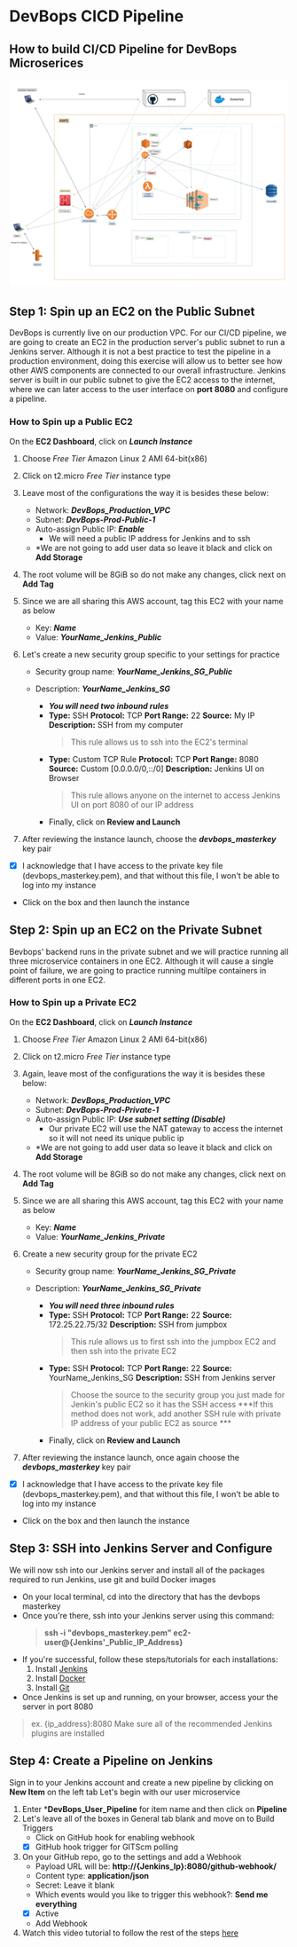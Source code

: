 # DevBops CICD Pipeline

## How to build CI/CD Pipeline for DevBops Microserices

![Jenkins_Pipeline_Diagram](https://github.com/anishmoktan/DevBops_CICD_Pipeline/blob/main/images/DevBops_Jenkins_Chart.jpg)

## Step 1: Spin up an EC2 on the Public Subnet   
DevBops is currently live on our production VPC. For our CI/CD pipeline, we are going to create an EC2 in the production server's public subnet to run a Jenkins server. Although it is not a best practice to test the pipeline in a production environment, doing this exercise will allow us to better see how other AWS components are connected to our overall infrastructure. Jenkins server is built in our public subnet to give the EC2 access to the internet, where we can later access to the user interface on **port 8080** and configure a pipeline. 

### How to Spin up a Public EC2
On the **EC2 Dashboard**, click on ***Launch Instance***

1. Choose *Free Tier* Amazon Linux 2 AMI 64-bit(x86) 

2. Click on t2.micro *Free Tier* instance type

3. Leave most of the configurations the way it is besides these below:
    - Network: ***DevBops_Production_VPC***
    - Subnet: ***DevBops-Prod-Public-1***
    - Auto-assign Public IP: ***Enable***
        - We will need a public IP address for Jenkins and to ssh
    - *We are not going to add user data so leave it black and click on **Add Storage**

4. The root volume will be 8GiB so do not make any changes, click next on **Add Tag**

5. Since we are all sharing this AWS account, tag this EC2 with your name as below
    - Key: ***Name***
    - Value: ***YourName_Jenkins_Public***

6. Let's create a new security group specific to your settings for practice
    - Security group name: ***YourName_Jenkins_SG_Public***
    - Description: ***YourName_Jenkins_SG***

        - ***You will need two inbound rules***
        - **Type:** SSH **Protocol:** TCP **Port Range:** 22 **Source:** My IP **Description:** SSH from my computer
            > This rule allows us to ssh into the EC2's terminal
        - **Type:** Custom TCP Rule **Protocol:** TCP **Port Range:** 8080 **Source:** Custom [0.0.0.0/0,::/0] **Description:** Jenkins UI on Browser
            > This rule allows anyone on the internet to access Jenkins UI on port 8080 of our IP address
        - Finally, click on **Review and Launch**
7. After reviewing the instance launch, choose the ***devbops_masterkey*** key pair 
- [x] I acknowledge that I have access to the private key file (devbops_masterkey.pem), and that without this file, I won't be able to log into my instance
- Click on the box and then launch the instance

## Step 2: Spin up an EC2 on the Private Subnet   
Bevbops' backend runs in the private subnet and we will practice running all three microservice containers in one EC2. Although it will cause a single point of failure, we are going to practice running multilpe containers in different ports in one EC2. 

### How to Spin up a Private EC2
On the **EC2 Dashboard**, click on ***Launch Instance***

1. Choose *Free Tier* Amazon Linux 2 AMI 64-bit(x86) 

2. Click on t2.micro *Free Tier* instance type

3. Again, leave most of the configurations the way it is besides these below:
    - Network: ***DevBops_Production_VPC***
    - Subnet: ***DevBops-Prod-Private-1***
    - Auto-assign Public IP: ***Use subnet setting (Disable)***
        - Our private EC2 will use the NAT gateway to access the internet so it will not need its unique public ip
    - *We are not going to add user data so leave it black and click on **Add Storage**

4. The root volume will be 8GiB so do not make any changes, click next on **Add Tag**

5. Since we are all sharing this AWS account, tag this EC2 with your name as below
    - Key: ***Name***
    - Value: ***YourName_Jenkins_Private***

6. Create a new security group for the private EC2
    - Security group name: ***YourName_Jenkins_SG_Private***
    - Description: ***YourName_Jenkins_SG_Private***

        - ***You will need three inbound rules***
        - **Type:** SSH **Protocol:** TCP **Port Range:** 22 **Source:** 172.25.22.75/32 **Description:** SSH from jumpbox
            > This rule allows us to first ssh into the jumpbox EC2 and then ssh into the private EC2
        - **Type:** SSH **Protocol:** TCP **Port Range:** 22 **Source:** YourName_Jenkins_SG **Description:** SSH from Jenkins server
            > Choose the source to the security group you just made for Jenkin's public EC2 so it has the SSH access
            > ***If this method does not work, add another SSH rule with private IP address of your public EC2 as source ***
        - Finally, click on **Review and Launch**
7. After reviewing the instance launch, once again choose the ***devbops_masterkey*** key pair 
- [x] I acknowledge that I have access to the private key file (devbops_masterkey.pem), and that without this file, I won't be able to log into my instance
- Click on the box and then launch the instance

## Step 3: SSH into Jenkins Server and Configure
We will now ssh into our Jenkins server and install all of the packages required to run Jenkins, use git and build Docker images 
- On your local terminal, cd into the directory that has the devbops masterkey
- Once you're there, ssh into your Jenkins server using this command:  
    > **ssh -i "devbops_masterkey.pem" ec2-user@{Jenkins'_Public_IP_Address}**
- If you're successful, follow these steps/tutorials for each installations:
    1. Install [Jenkins](https://www.youtube.com/watch?v=jmm8DsosBqw&ab_channel=AutomationStepbyStep-RaghavPal)
    2. Install [Docker](https://www.youtube.com/watch?v=d05z5ZO4vbE&t=182s&ab_channel=YBMadhuSudhanReddy)
    3. Install [Git](https://git-scm.com/book/en/v2/Getting-Started-Installing-Git)
- Once Jenkins is set up and running, on your browser, access your the server in port 8080
> ex. {ip_address}:8080
> Make sure all of the recommended Jenkins plugins are installed 

## Step 4: Create a Pipeline on Jenkins
Sign in to your Jenkins account and create a new pipeline by clicking on **New Item** on the left tab
Let's begin with our user microservice

1. Enter ***DevBops_User_Pipeline** for item name and then click on **Pipeline**
2. Let's leave all of the boxes in General tab blank and move on to Build Triggers
    - Click on GitHub hook for enabling webhook 
    - [x] GitHub hook trigger for GITScm polling
3. On your GitHub repo, go to the settings and add a Webhook
    - Payload URL will be: **http://{Jenkins_Ip}:8080/github-webhook/**
    - Content type: **application/json**
    - Secret: Leave it blank
    - Which events would you like to trigger this webhook?: **Send me everything**
    - [x] Active
    - Add Webhook
4. Watch this video tutorial to follow the rest of the steps [here](https://www.youtube.com/watch?v=gdbA3vR2eDs&ab_channel=JavaHomeCloud)